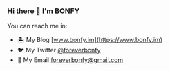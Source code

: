 ### Hi there 👋 I'm BONFY

You can reach me in:

- 🏝️ My Blog    [www.bonfy.im](https://www.bonfy.im)
- 🐦 My Twitter [@foreverbonfy](https://twitter.com/foreverbonfy)
- 📧 My Email   [foreverbonfy@gmail.com](mailto:foreverbonfy@gmail.com)


